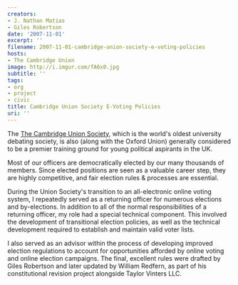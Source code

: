```yaml
---
creators:
- J. Nathan Matias
- Giles Robertson
date: '2007-11-01'
excerpt: ''
filename: 2007-11-01-cambridge-union-society-e-voting-policies
hosts:
- The Cambridge Union
image: http://i.imgur.com/fA6x0.jpg
subtitle: ''
tags:
- org
- project
- civic
title: Cambridge Union Society E-Voting Policies
uri: ''
---
```


<p>The <a href="http://cus.org">The Cambridge Union Society</a>, which is the world's oldest university debating society, is also (along with the Oxford Union) generally considered to be a premier training ground for young political aspirants in the UK.</p>
<p>Most of our officers are democratically elected by our many thousands of members. Since elected positions are seen as a valuable career step, they are highly competitive, and fair election rules &amp; processes are essential.</p>
<p>During the Union Society's transition to an all-electronic online voting system, I repeatedly served as a returning officer for numerous elections and by-elections. In addition to all of the normal responsibilities of a returning officer, my role had a special technical component. This involved the development of transitional election policies, as well as the technical development required to establish and maintain valid voter lists.</p>
<p>I also served as an advisor within the process of developing improved election regulations to account for opportunities afforded by online voting and online election campaigns. The final, excellent rules were drafted by Giles Robertson and later updated by William Redfern, as part of his constitutional revision project alongside Taylor Vinters LLC.</p>